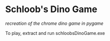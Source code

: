 # Schloob's Dino Game
*recreation of the chrome dino game in pygame*


To play, extract and run schloobsDinoGame.exe
